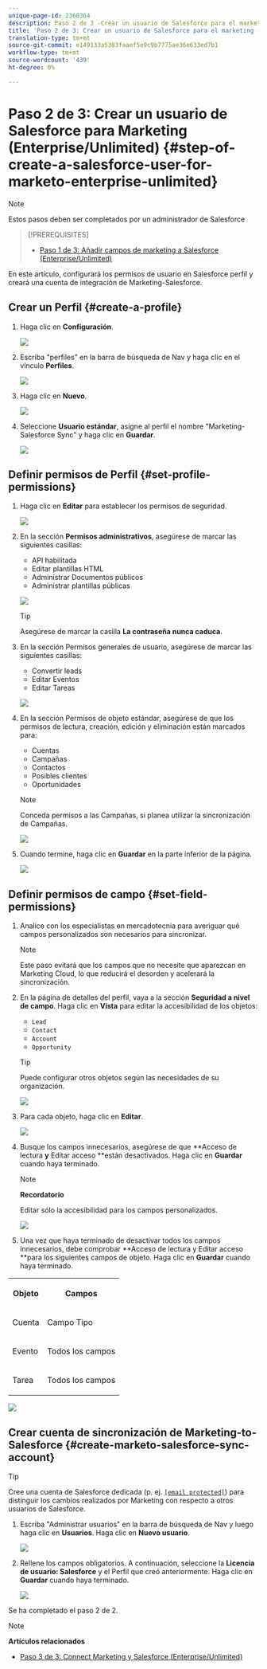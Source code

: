 ```yaml
---
unique-page-id: 2360364
description: Paso 2 de 3 -Crear un usuario de Salesforce para el marketing (Enterprise/Unlimited) - Documentos de marketing - Documentación del producto
title: 'Paso 2 de 3: Crear un usuario de Salesforce para el marketing (Enterprise/Unlimited)'
translation-type: tm+mt
source-git-commit: e149133a5383faaef5e9c9b7775ae36e633ed7b1
workflow-type: tm+mt
source-wordcount: '439'
ht-degree: 0%

---
```



# Paso 2 de 3: Crear un usuario de Salesforce para Marketing (Enterprise/Unlimited) {#step-of-create-a-salesforce-user-for-marketo-enterprise-unlimited}

>[!NOTE]
>
>Estos pasos deben ser completados por un administrador de Salesforce

>[!PREREQUISITES]
>
>* [Paso 1 de 3: Añadir campos de marketing a Salesforce (Enterprise/Unlimited)](step-1-of-3-add-marketo-fields-to-salesforce-enterprise-unlimited.md)

>



En este artículo, configurará los permisos de usuario en Salesforce perfil y creará una cuenta de integración de Marketing-Salesforce.

## Crear un Perfil {#create-a-profile}

1. Haga clic en **Configuración**.

   ![](assets/image2015-6-11-16-3a15-3a27.png)

1. Escriba &quot;perfiles&quot; en la barra de búsqueda de Nav y haga clic en el vínculo **Perfiles**.

   ![](assets/sfdc-profiles-hands.png)

1. Haga clic en **Nuevo**.

   ![](assets/image2014-12-9-9-3a19-3a15.png)

1. Seleccione **Usuario estándar**, asigne al perfil el nombre &quot;Marketing-Salesforce Sync&quot; y haga clic en **Guardar**.

   ![](assets/image2014-12-9-9-3a19-3a22.png)

## Definir permisos de Perfil {#set-profile-permissions}

1. Haga clic en **Editar** para establecer los permisos de seguridad.

   ![](assets/image2014-12-9-9-3a19-3a30.png)

1. En la sección **Permisos administrativos**, asegúrese de marcar las siguientes casillas:

   * API habilitada
   * Editar plantillas HTML
   * Administrar Documentos públicos
   * Administrar plantillas públicas

   ![](assets/image2014-12-9-9-3a19-3a38.png)

   >[!TIP]
   >
   >Asegúrese de marcar la casilla **La contraseña nunca caduca**.

1. En la sección Permisos generales de usuario, asegúrese de marcar las siguientes casillas:

   * Convertir leads
   * Editar Eventos
   * Editar Tareas

   ![](assets/image2014-12-9-9-3a19-3a47.png)

1. En la sección Permisos de objeto estándar, asegúrese de que los permisos de lectura, creación, edición y eliminación están marcados para:

   * Cuentas
   * Campañas
   * Contactos
   * Posibles clientes
   * Oportunidades

   >[!NOTE]
   >
   >Conceda permisos a las Campañas, si planea utilizar la sincronización de Campañas.

   ![](assets/image2014-12-9-9-3a19-3a57.png)

1. Cuando termine, haga clic en **Guardar** en la parte inferior de la página.

   ![](assets/image2014-12-9-9-3a20-3a5.png)

## Definir permisos de campo {#set-field-permissions}

1. Analice con los especialistas en mercadotecnia para averiguar qué campos personalizados son necesarios para sincronizar.

   >[!NOTE]
   >
   >Este paso evitará que los campos que no necesite que aparezcan en Marketing Cloud, lo que reducirá el desorden y acelerará la sincronización.

1. En la página de detalles del perfil, vaya a la sección **Seguridad a nivel de campo**. Haga clic en **Vista** para editar la accesibilidad de los objetos:

   * `Lead`
   * `Contact`
   * `Account`
   * `Opportunity`

   >[!TIP]
   >
   >Puede configurar otros objetos según las necesidades de su organización.

   ![](assets/image2014-12-9-9-3a20-3a14.png)

1. Para cada objeto, haga clic en **Editar**.

   ![](assets/sfdc-sync-field-edit1.png)

1. Busque los campos innecesarios, asegúrese de que **Acceso de lectura **y** Editar acceso **están desactivados. Haga clic en **Guardar** cuando haya terminado.

   >[!NOTE]
   >
   >**Recordatorio**
   >
   >
   >Editar sólo la accesibilidad para los campos personalizados.

   ![](assets/sfdc-sync-field-edit2.png)

1. Una vez que haya terminado de desactivar todos los campos innecesarios, debe comprobar **Acceso de lectura y Editar acceso **para los siguientes campos de objeto. Haga clic en **Guardar** cuando haya terminado.

<table> 
 <tbody> 
  <tr> 
   <th colspan="1" rowspan="1"><p>Objeto</p></th> 
   <th colspan="1" rowspan="1"><p>Campos</p></th> 
  </tr> 
  <tr> 
   <td colspan="1" rowspan="1"><p>Cuenta</p></td> 
   <td colspan="1" rowspan="1"><p>Campo Tipo</p></td> 
  </tr> 
  <tr> 
   <td colspan="1" rowspan="1"><p>Evento</p></td> 
   <td colspan="1" rowspan="1"><p>Todos los campos</p></td> 
  </tr> 
  <tr> 
   <td colspan="1" rowspan="1"><p>Tarea</p></td> 
   <td colspan="1" rowspan="1"><p>Todos los campos</p></td> 
  </tr> 
 </tbody> 
</table>

![](assets/sfdc-check-the-boxes.png)

## Crear cuenta de sincronización de Marketing-to-Salesforce {#create-marketo-salesforce-sync-account}

>[!TIP]
>
>Cree una cuenta de Salesforce dedicada (p. ej. [`[email protected]`](http://docs.marketo.com/cdn-cgi/l/email-protection#89e4e8fbe2ecfde6c9f0e6fcfbeae6e4f9e8e7f0a7eae6e4)) para distinguir los cambios realizados por Marketing con respecto a otros usuarios de Salesforce.

1. Escriba &quot;Administrar usuarios&quot; en la barra de búsqueda de Nav y luego haga clic en **Usuarios**. Haga clic en **Nuevo usuario**.

   ![](assets/sfdc-new-users.png)

1. Rellene los campos obligatorios. A continuación, seleccione la **Licencia de usuario: Salesforce** y el Perfil que creó anteriormente. Haga clic en **Guardar** cuando haya terminado.

   ![](assets/image2014-12-9-9-3a20-3a56.png)

Se ha completado el paso 2 de 2.

>[!NOTE]
>
>**Artículos relacionados**
>
>* [Paso 3 de 3: Connect Marketing y Salesforce (Enterprise/Unlimited)](step-3-of-3-connect-marketo-and-salesforce-enterprise-unlimited.md)

>



